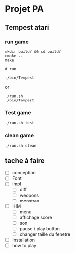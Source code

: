 # Projet PA

## Tempest atari

### run game
```
mkdir build/ && cd build/
cmake ..
make

# run

./bin/Tempest

```
or

```
./run.sh
./bin/Tempest
```
### Test game

```
./run.sh test

```

### clean game
```
./run.sh clean
```

## tache à faire
* [ ] conception
* [ ] Font
* [ ] impl
    * [ ] diff
    * [ ] weopons
    * [ ] monstres
* [ ] IHM
    * [ ] menu
    * [ ] affichage score
    * [ ] son
    * [ ] pause / play button
    * [ ] changer taille du fenetre
* [ ] Installation
* [ ] how to play
